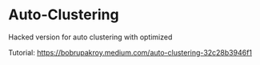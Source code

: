 # Auto-Clustering
Hacked version for auto clustering with optimized

Tutorial: https://bobrupakroy.medium.com/auto-clustering-32c28b3946f1
